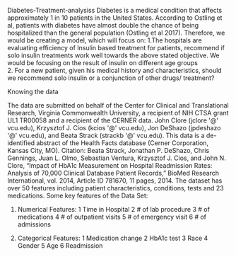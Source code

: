 Diabetes-Treatment-analysiss
Diabetes is a medical condition that affects approximately 1 in 10 patients in the United States. According to Ostling et al, patients with diabetes have almost double the chance of being hospitalized than the general population (Ostling et al 2017).   Therefore, we would be creating a model, which will focus on: 
1.The hospitals are evaluating efficiency of Insulin based treatment for patients, recommend if solo insulin treatments work well towards the above stated objective. We would be focusing on the result of insulin on different age groups  
2. For a new patient, given his medical history and characteristics, should we recommend  solo insulin or a conjunction of other drugs/ treatment?

Knowing the data

The data are submitted on behalf of the Center for Clinical and Translational Research, Virginia Commonwealth University, a recipient of NIH CTSA grant UL1 TR00058 and a recipient of the CERNER data. John Clore (jclore '@' vcu.edu), Krzysztof J. Cios (kcios '@' vcu.edu), Jon DeShazo (jpdeshazo '@' vcu.edu), and Beata Strack (strackb '@' vcu.edu). This data is a de-identified abstract of the Health Facts database (Cerner Corporation, Kansas City, MO).
Citation: Beata Strack, Jonathan P. DeShazo, Chris Gennings, Juan L. Olmo, Sebastian Ventura, Krzysztof J. Cios, and John N. Clore, “Impact of HbA1c Measurement on Hospital Readmission Rates: Analysis of 70,000 Clinical Database Patient Records,” BioMed Research International, vol. 2014, Article ID 781670, 11 pages, 2014.
The dataset has over 50 features including patient characteristics, conditions, tests and 23 medications.
Some key features of the Data Set:

1.	Numerical Features:
1	Time in Hospital
2	# of lab procedure
3	# of medications
4	# of outpatient visits
5	# of emergency visit 
6	# of admissions

2.	Categorical Features:
1	Medication change
2	HbA1c test
3	Race
4	Gender
5	Age
6	Readmission
